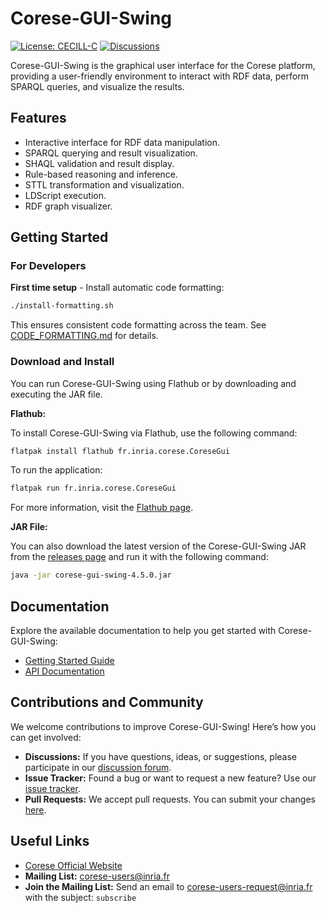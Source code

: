 # Corese-GUI-Swing

[![License: CECILL-C](https://img.shields.io/badge/License-CECILL--C-blue.svg)](https://cecill.info/licences/Licence_CeCILL-C_V1-en.html) [![Discussions](https://img.shields.io/badge/Discussions-GitHub-blue)](https://github.com/orgs/corese-stack/discussions)

Corese-GUI-Swing is the graphical user interface for the Corese platform, providing a user-friendly environment to interact with RDF data, perform SPARQL queries, and visualize the results.

## Features

- Interactive interface for RDF data manipulation.
- SPARQL querying and result visualization.
- SHAQL validation and result display.
- Rule-based reasoning and inference.
- STTL transformation and visualization.
- LDScript execution.
- RDF graph visualizer.

## Getting Started

### For Developers

**First time setup** - Install automatic code formatting:
```bash
./install-formatting.sh
```
This ensures consistent code formatting across the team. See [CODE_FORMATTING.md](CODE_FORMATTING.md) for details.

### Download and Install

You can run Corese-GUI-Swing using Flathub or by downloading and executing the JAR file.

**Flathub:**

To install Corese-GUI-Swing via Flathub, use the following command:

``` bash
flatpak install flathub fr.inria.corese.CoreseGui
```

To run the application:

``` bash
flatpak run fr.inria.corese.CoreseGui
```

For more information, visit the [Flathub page](https://flathub.org/apps/details/fr.inria.corese.CoreseGui).

**JAR File:**

You can also download the latest version of the Corese-GUI-Swing JAR from the [releases page](https://github.com/corese-stack/corese-gui-swing/releases) and run it with the following command:

``` bash
java -jar corese-gui-swing-4.5.0.jar
```

## Documentation

Explore the available documentation to help you get started with Corese-GUI-Swing:

- [Getting Started Guide](https://corese-stack.github.io/corese-gui/v4.5.0/getting_started/getting_started_with_corese-gui.html)
- [API Documentation](https://corese-stack.github.io/corese-gui/v4.5.0/java_api/library_root.html)

## Contributions and Community

We welcome contributions to improve Corese-GUI-Swing! Here’s how you can get involved:

- **Discussions:** If you have questions, ideas, or suggestions, please participate in our [discussion forum](https://github.com/orgs/corese-stack/discussions).
- **Issue Tracker:** Found a bug or want to request a new feature? Use our [issue tracker](https://github.com/corese-stack/corese-gui-swing/issues).
- **Pull Requests:** We accept pull requests. You can submit your changes [here](https://github.com/corese-stack/corese-gui-swing/pulls).

## Useful Links

- [Corese Official Website](https://corese-stack.github.io/corese-gui-swing/v4.5.0/index.html)
- **Mailing List:** <corese-users@inria.fr>
- **Join the Mailing List:** Send an email to <corese-users-request@inria.fr> with the subject: `subscribe`
